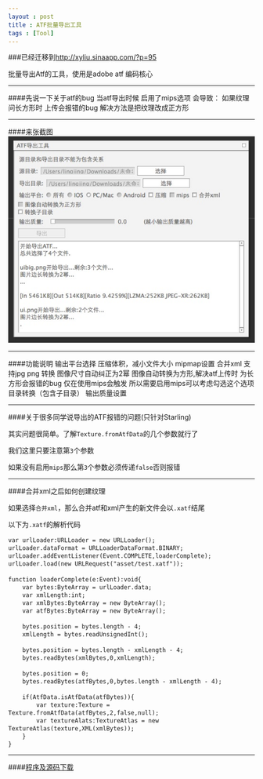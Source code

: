```yaml
---
layout : post
title : ATF批量导出工具
tags : [Tool]
---
```


###已经迁移到<a href="http://xyliu.sinaapp.com/?p=95" target="_blank" >http://xyliu.sinaapp.com/?p=95</a>

批量导出Atf的工具，使用是adobe atf 编码核心
 

----------

####先说一下关于atf的bug
	当atf导出时候 启用了mips选项 会导致：
	如果纹理问长方形时 上传会报错的bug
	解决方法是把纹理改成正方形
	 

----------

####来张截图
<img src="/assets/images/atftool_view.png" alt="截图" class="img-rounded">
 

----------

####功能说明
	输出平台选择
	压缩体积，减小文件大小
	mipmap设置
	合并xml
	支持jpg png 转换
	图像尺寸自动纠正为2幂
	图像自动转换为方形,解决atf上传时 为长方形会报错的bug 仅在使用mips会触发 所以需要启用mips可以考虑勾选这个选项
	目录转换（包含子目录）
	输出质量设置
	 

----------

####关于很多同学说导出的ATF报错的问题(只针对Starling)
	
其实问题很简单。了解`Texture.fromAtfData`的几个参数就行了

我们这里只要注意第`3`个参数

如果没有启用`mips`那么第`3`个参数必须传递`false`否则报错
 

----------
	
	
####合并xml之后如何创建纹理

如果选择`合并xml`，那么合并atf和xml产生的新文件会以`.xatf`结尾

以下为`.xatf`的解析代码
	
	var urlLoader:URLLoader = new URLLoader();
	urlLoader.dataFormat = URLLoaderDataFormat.BINARY;
	urlLoader.addEventListener(Event.COMPLETE,loaderComplete);
	urlLoader.load(new URLRequest("asset/test.xatf"));
	
	function loaderComplete(e:Event):void{
		var bytes:ByteArray = urlLoader.data;
		var xmlLength:int;
		var xmlBytes:ByteArray = new ByteArray();
		var atfBytes:ByteArray = new ByteArray();
		
		bytes.position = bytes.length - 4;
		xmlLength = bytes.readUnsignedInt();
		
		bytes.position = bytes.length - xmlLength - 4;
		bytes.readBytes(xmlBytes,0,xmlLength);
		
		bytes.position = 0;
		bytes.readBytes(atfBytes,0,bytes.length - xmlLength - 4);
		
		if(AtfData.isAtfData(atfBytes)){
			var texture:Texture = Texture.fromAtfData(atfBytes,2,false,null);
			var textureAlats:TextureAtlas = new TextureAtlas(texture,XML(xmlBytes));
		}
	}
	 

----------

####[程序及源码下载](http://zmliu.github.io/2013/12/17/StarlingSwfToolUpdate/)
	
